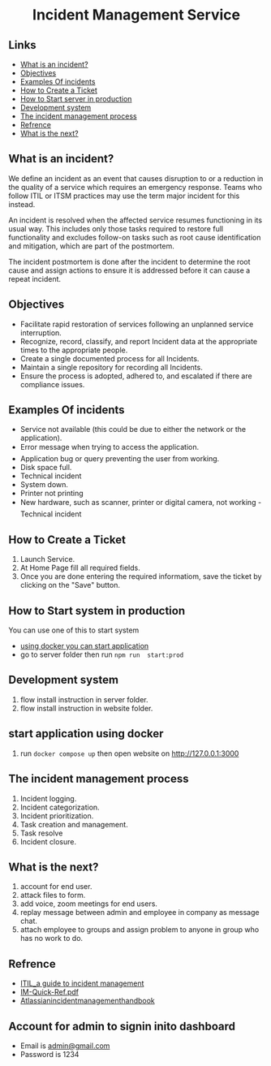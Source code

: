 <h1 align="center">Incident Management Service</h1>

## Links
- [What is an incident?](#link1)
- [Objectives](#link2)
- [Examples Of incidents](#link3)
- [How to Create a Ticket](#link4)
- [How to Start server in production](#link5)
- [Development system](#link9)
- [The incident management process](#link6)
- [Refrence](#link7)
- [What is the next?](#link8)


## <a name="link1"></a>What is an incident?
We define an incident as an event that causes disruption to or a reduction in the quality of a service which requires an emergency response. Teams who follow ITIL or ITSM practices may use the term
major incident for this instead.

An incident is resolved when the affected service resumes functioning in its usual way. This includes only those tasks required to restore full functionality and excludes follow-on tasks such as root cause identification and mitigation, which are part of the postmortem.

The incident postmortem is done after the incident to determine the root cause and assign actions to ensure it is addressed before it can cause a repeat incident.


## <a name="link2"></a>Objectives
- Facilitate rapid restoration of services following an unplanned service interruption.
- Recognize, record, classify, and report Incident data at the appropriate times to the appropriate people.
- Create a single documented process for all Incidents.
- Maintain a single repository for recording all Incidents.
- Ensure the process is adopted, adhered to, and escalated if there are compliance issues.

## <a name="link3"></a>Examples Of incidents
- Service not available (this could be due to either the network or the application). 
- Error message when trying to access the application.
- Application bug or query preventing the user from working.
- Disk space full.
- Technical incident
- System down.
- Printer not printing
- New hardware, such as scanner, printer or digital camera, not working
- Technical incident

## <a name="link4"></a>How to Create a Ticket
1. Launch Service.
2. At Home Page fill all required fields.
3. Once you are done entering the required informatiom, save the ticket by clicking on the "Save" button.


## <a name="link5"></a>How to Start system in production
You can use one of this to start system
- [using docker you can start application](#linkdocker)
- go to server folder then run  `npm run  start:prod`

## <a name="link9"></a>Development system
1. flow install instruction in server folder.
2. flow install instruction in website folder.

## <a name="linkdocker"></a>start application using docker
1. run `docker compose up` then open website on http://127.0.0.1:3000


## <a name="link6"></a>The incident management process
1. Incident logging.
2. Incident categorization.
3. Incident prioritization.
4. Task creation and management.
5. Task resolve
6. Incident closure.

## <a name="link8"></a>What is the next?
1. account for end user.
2. attack files to form.
3. add voice, zoom meetings for end users.
4. replay message between admin and employee in company as message chat.
5. attach employee to groups and assign problem to anyone in group who has no work to do. 


## <a name="link7"></a>Refrence
- [ITIL_a guide to incident management](https://www.doc-developpement-durable.org/file/Projets-informatiques/cours-&-manuels-informatiques/ITIL/ITIL_a%20guide%20to%20incident%20management.pdf)
- [IM-Quick-Ref.pdf](https://www.bu.edu/tech/files/2011/04/IM-Quick-Ref.pdf)
- [Atlassianincidentmanagementhandbook](https://systemology.com.au/wp-content/uploads/2020/02/Atlassianincidentmanagementhandbook.pdf)


## Account for admin to signin inito dashboard
- Email is admin@gmail.com
- Password is 1234


